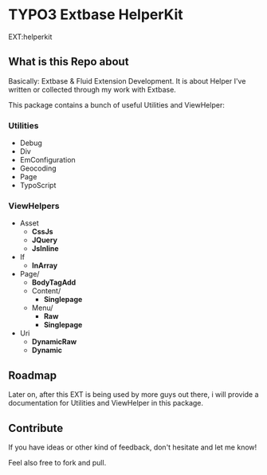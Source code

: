 # TYPO3 Extbase HelperKit

EXT:helperkit


## What is this Repo about

Basically: Extbase & Fluid Extension Development. It is about Helper I've written or collected through my work with Extbase.

This package contains a bunch of useful Utilities and ViewHelper:

### Utilities

* Debug
* Div
* EmConfiguration
* Geocoding
* Page
* TypoScript

### ViewHelpers

* Asset
  * **CssJs**
  * **JQuery**
  * **JsInline**
* If
  * **InArray**
* Page/
  * **BodyTagAdd**
  * Content/
    * **Singlepage**
  * Menu/
    * **Raw**
    * **Singlepage**
* Uri
  * **DynamicRaw**
  * **Dynamic**


## Roadmap

Later on, after this EXT is being used by more guys out there, i will provide a documentation for Utilities and ViewHelper in this package.


## Contribute

If you have ideas or other kind of feedback, don't hesitate and let me know!

Feel also free to fork and pull.